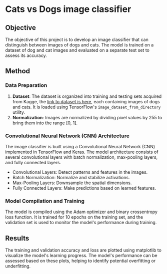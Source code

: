 # Cats vs Dogs image classifier

## Objective
The objective of this project is to develop an image classifier that can distinguish between images of dogs and cats. The model is trained on a dataset of dog and cat images and evaluated on a separate test set to assess its accuracy.

## Method
### Data Preparation
1. **Dataset**: The dataset is organized into training and testing sets acquired from Kagge, the [link to dataset is here](https://www.kaggle.com/datasets/salader/dogs-vs-cats), each containing images of dogs and cats. It is loaded using TensorFlow's `image_dataset_from_directory` utility.
2. **Normalization**: Images are normalized by dividing pixel values by 255 to bring them into the range [0, 1].

### Convolutional Neural Network (CNN) Architecture
The image classifier is built using a Convolutional Neural Network (CNN) implemented in TensorFlow and Keras. The model architecture consists of several convolutional layers with batch normalization, max-pooling layers, and fully connected layers.
- Convolutional Layers: Detect patterns and features in the images.
- Batch Normalization: Normalize and stabilize activations.
- Max-Pooling Layers: Downsample the spatial dimensions.
- Fully Connected Layers: Make predictions based on learned features.

### Model Compilation and Training
The model is compiled using the Adam optimizer and binary crossentropy loss function. It is trained for 10 epochs on the training set, and the validation set is used to monitor the model's performance during training.

## Results
The training and validation accuracy and loss are plotted using matplotlib to visualize the model's learning progress. The model's performance can be assessed based on these plots, helping to identify potential overfitting or underfitting.
